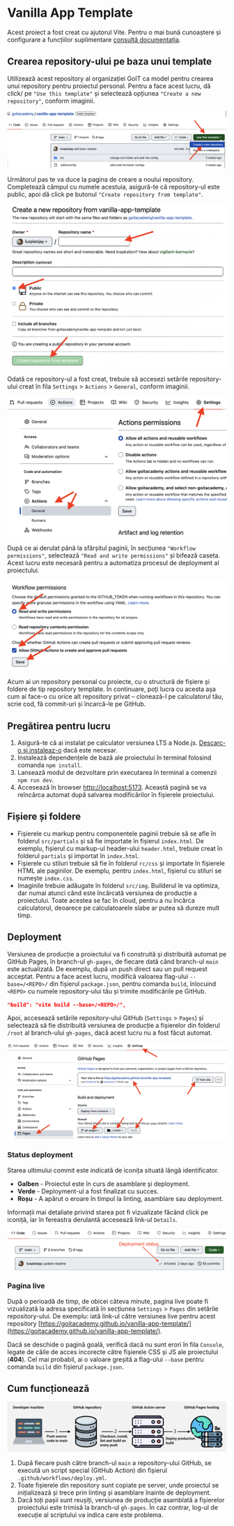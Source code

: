 # Vanilla App Template

Acest proiect a fost creat cu ajutorul Vite. Pentru o mai bună cunoaștere 
și configurare a funcțiilor suplimentare [consultă documentația](https://vitejs.dev/).

## Crearea repository-ului pe baza unui template

Utilizează acest repository al organizației GoIT ca model pentru crearea unui 
repository pentru proiectul personal. Pentru a face acest lucru, dă click/ pe 
`"Use this template"` și selectează opțiunea `"Create a new repository"`, conform 
imaginii.

![Creating repo from a template step 1](./assets/template-step-1.png)

Următorul pas te va duce la pagina de creare a noului repository. Completează 
câmpul cu numele acestuia, asigură-te că repository-ul este public, apoi dă click pe 
butonul `"Create repository from template"`.

![Creating repo from a template step 2](./assets/template-step-2.png)

Odată ce repository-ul a fost creat, trebuie să accesezi setările repository-ului 
creat în fila `Settings` > `Actions` > `General`, conform imaginii.

![Settings GitHub Actions permissions step 1](./assets/gh-actions-perm-1.png)

După ce ai derulat până la sfârșitul paginii, în secțiunea `"Workflow 
permissions"`, selectează `"Read and write permissions"` și bifează caseta. Acest 
lucru este necesară pentru a automatiza procesul de deployment al proiectului.

![Settings GitHub Actions permissions step 2](./assets/gh-actions-perm-2.png)

Acum ai un repository personal cu proiecte, cu o structură de fișiere și foldere 
de tip repository template. În continuare, poți lucra cu acesta așa cum ai face-o cu 
orice alt repository privat – clonează-l pe calculatorul tău, scrie cod, 
fă commit-uri și încarcă-le pe GitHub.

## Pregătirea pentru lucru

1. Asigură-te că ai instalat pe calculator versiunea LTS a Node.js.
   [Descarc-o și instaleaz-o](https://nodejs.org/en/) dacă este necesar.
2. Instalează dependențele de bază ale proiectului în terminal folosind comanda `npm install`.
3. Lansează modul de dezvoltare prin executarea în terminal a comenzii `npm run dev`.
4. Accesează în browser [http://localhost:5173](http://localhost:5173).
Această pagină se va reîncărca automat după salvarea modificărilor în fișierele proiectului.

## Fișiere și foldere

- Fișierele cu markup pentru componentele paginii trebuie să se afle în folderul `src/partials` și să fie importate în fișierul `index.html`. De exemplu, fișierul cu markup-ul header-ului `header.html`, trebuie creat în folderul `partials` și importat în `index.html`.
- Fișierele cu stiluri trebuie să fie în folderul `rc/css` și importate în fișierele HTML ale paginilor. De exemplu, pentru `index.html`, fișierul cu stiluri se numește `index.css`.
- Imaginile trebuie adăugate în folderul `src/img`. Builderul le va optimiza, dar numai atunci când este încărcată versiunea de producție a proiectului. Toate acestea se fac în cloud, pentru a nu încărca calculatorul, deoarece pe calculatoarele slabe ar putea să dureze mult timp.

## Deployment

Versiunea de producție a proiectului va fi construită și distribuită automat pe 
GitHub Pages, în branch-ul `gh-pages`, de fiecare dată când branch-ul `main` este 
actualizată. De exemplu, după un push direct sau un pull request acceptat. 
Pentru a face acest lucru, modifică valoarea flag-ului `--base=/<REPO>/` din 
fișierul `package.json`, pentru comanda `build`, înlocuind `<REPO>` cu numele 
repository-ului tău și trimite modificările pe
GitHub.

```json
"build": "vite build --base=/<REPO>/",
```

Apoi, accesează setările repository-ului GitHub (`Settings` > `Pages`) și selectează 
să fie distribuită versiunea de producție a fișierelor din folderul `/root` al 
branch-ului `gh-pages`, dacă acest lucru nu a fost făcut automat.

![GitHub Pages settings](./assets/repo-settings.png)

### Status deployment

Starea ultimului commit este indicată de iconița situată lângă identificator.

- **Galben** - Proiectul este în curs de asamblare și deployment.
- **Verde** - Deployment-ul a fost finalizat cu succes.
- **Roșu** - A apărut o eroare în timpul la linting, asamblare sau deployment.

Informații mai detaliate privind starea pot fi vizualizate făcând click pe 
iconiță, iar în fereastra derulantă accesează link-ul `Details`.

![Deployment status](./assets/deploy-status.png)

### Pagina live

După o perioadă de timp, de obicei câteva minute, pagina live poate fi vizualizată 
la adresa specificată în secțiunea `Settings` > `Pages` din setările repository-ului. 
De exemplu: iată link-ul către versiunea live pentru acest repository
[https://goitacademy.github.io/vanilla-app-template/](https://goitacademy.github.io/vanilla-app-template/).

Dacă se deschide o pagină goală, verifică dacă nu sunt erori în fila `Console`, 
legate de căile de acces incorecte către fișierele CSS și JS ale proiectului 
(**404**). Cel mai probabil, ai o valoare greșită a flag-ului `--base` pentru 
comanda `build` din fișierul `package.json`.

## Cum funcționează

![How it works](./assets/how-it-works.png)

1. După fiecare push către branch-ul `main` a repository-ului GitHub, se execută un script special (GitHub Action) din fișierul `.github/workflows/deploy.yml`.
2. Toate fișierele din repository sunt copiate pe server, unde proiectul se inițializează și trece prin linting și asamblare înainte de deployment.
3. Dacă toți pașii sunt reușiți, versiunea de producție asamblată a fișierelor proiectului este trimisă la branch-ul `gh-pages`. În caz contrar, log-ul de execuție al scriptului va indica care este problema.
